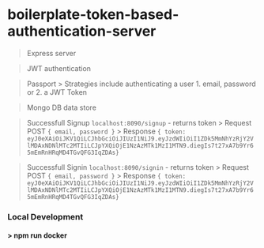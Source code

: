 # boilerplate-token-based-authentication-server

> Express server 

> JWT authentication 

> Passport 
    > Strategies include authenticating a user 1. email, password or 2. a JWT Token

> Mongo DB data store 

> Successfull Signup `localhost:8090/signup` - returns token
    > Request POST `{ email, password }`
    > Response `{ token:  eyJ0eXAiOiJKV1QiLCJhbGciOiJIUzI1NiJ9.eyJzdWIiOiI1ZDk5MmNhYzRjY2VlMDAxNDNlMTc2MTIiLCJpYXQiOjE1NzAzMTk1MzI1MTN9.diegIs7t27xA7b9Yr65mEmRnHRqMD4TGvQFG3IqZDAs}`

> Successfull Signin `localhost:8090/signin` - returns token
    > Request POST `{ email, password }`
    > Response `{ token:  eyJ0eXAiOiJKV1QiLCJhbGciOiJIUzI1NiJ9.eyJzdWIiOiI1ZDk5MmNhYzRjY2VlMDAxNDNlMTc2MTIiLCJpYXQiOjE1NzAzMTk1MzI1MTN9.diegIs7t27xA7b9Yr65mEmRnHRqMD4TGvQFG3IqZDAs}`

### Local Development
#### > npm run docker